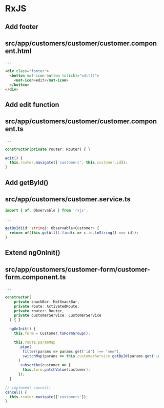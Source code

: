 # RxJS

## Add footer

## src/app/customers/customer/customer.component.html

```html
...

<div class="footer">
  <button mat-icon-button (click)="edit()">
    <mat-icon>edit</mat-icon>
  </button>
</div>
```

## Add edit function

## src/app/customers/customer/customer.component.ts

```ts
...

constructor(private router: Router) { }

edit() {
  this.router.navigate(['customers', this.customer.id]);
}
```

## Add getById()

## src/app/customers/customer.service.ts

```ts
import { of, Observable } from 'rxjs';

...

getById(id: string): Observable<Customer> {
  return of(this.getAll().find(c => c.id.toString() === id));
}
```

## Extend ngOnInit()

## src/app/customers/customer-form/customer-form.component.ts

```ts
...

constructor(
    private snackBar: MatSnackBar,
    private route: ActivatedRoute,
    private router: Router,
    private customerService: CustomerService
  ) { }

  ngOnInit() {
    this.form = Customer.toFormGroup();

    this.route.paramMap
      .pipe(
        filter(params => params.get('id') !== 'new'),
        switchMap(params => this.customerService.getById(params.get('id')))
      )
      .subscribe(customer => {
        this.form.patchValue(customer);
      });
  }

// implement cancel()
cancel() {
  this.router.navigate(['customers']);
}
```
